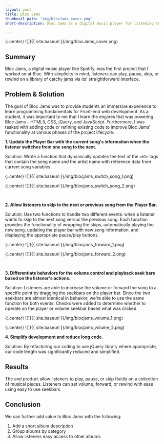 ```yaml
---
layout: post
title: Bloc Jams
thumbnail-path: "img/blocJams_cover.png"
short-description: Bloc Jams is a digital music player for listening to your favorite jams.

---
```


{:.center}
![]({{ site.baseurl }}/img/blocJams_cover.png)

## Summary

Bloc Jams, a digital music player like Spotify, was the first project that I worked on at Bloc. With simplicity in mind, listeners can play, pause, skip, or rewind on a library of catchy jams via its' straightforward interface.  


## Problem & Solution

The goal of Bloc Jams was to provide students an immersive experience to learn programming fundamentals for Front-end web development. As a student, it was important to me that I learn the engines that was powering Bloc Jams - HTML5, CSS, jQuery, and JavaScript. Furthermore, I was tasked with adding code or refining existing code to improve Bloc Jams' functionality at various phases of the project lifecycle:

**1. Update the Player Bar with the current song's information when the listener switches from one song to the next.**

Solution: Wrote a function that dynamically updates the text of the `<h2>` tags that contain the song name and the artist name with reference data from current song variables.  

{:.center}
![]({{ site.baseurl }}/img/blocjams_switch_song_1.png)

{:.center}
![]({{ site.baseurl }}/img/blocjams_switch_song_2.png)

<br>

**2. Allow listeners to skip to the next or previous song from the Player Bar.**

Solution: Use two functions to handle two different events: when a listener wants to skip to the next song versus the previous song. Each function provides the functionality of wrapping the skips, automatically playing the new song, updating the player bar with new song information, and displaying the appropriate pause/play buttons. 

{:.center}
![]({{ site.baseurl }}/img/blocjams_forward_1.png)

{:.center}
![]({{ site.baseurl }}/img/blocjams_forward_2.png)

<br>

**3. Differentiate behaviors for the volume control and playback seek bars based on the listener's actions.**


Solution: Listeners are able to increase the volume or forward the song to a specific point by dragging the seekbars on the player bar. Since the two seekbars are almost identical in behavior, we're able to use the same function for both events. Checks were added to determine whether to operate on the player or volume seekbar based what was clicked.

{:.center}
![]({{ site.baseurl }}/img/blocjams_volume_1.png)

{:.center}
![]({{ site.baseurl }}/img/blocjams_volume_2.png)

**4. Simplify development and reduce long code.** 

Solution: By refactoring our coding to use jQuery library where appropriate, our code length was significantly reduced and simplified. 


## Results 

The end product allow listeners to play, pause, or skip fluidly on a collection of musical pieces. Listeners can set volume, forward, or rewind with ease using easy to use seekbars. 


## Conclusion

We can further add value to Bloc Jams with the following:

 1. Add a short album description
 2. Group albums by category 
 3. Allow listeners easy access to other albums


